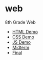 # web
8th Grade Web
<ul>
  <li><a href = "html_demo">HTML Demo</a></li>
  <li><a href = "css_demo">CSS Demo</a></li>
  <li><a href = "js_demo">JS Demo</a></li>
  <li><a href = "midtermproject">Midterm</a></li>
  <li><a href = "final">Final</a></li>
</ul>
